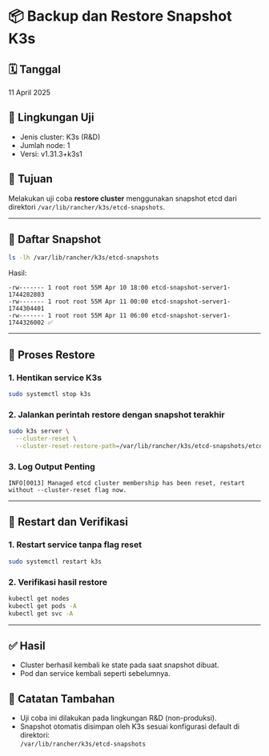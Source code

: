 # 📦 Backup dan Restore Snapshot K3s

## 🗓️ Tanggal
11 April 2025

## 🧪 Lingkungan Uji
- Jenis cluster: K3s (R&D)
- Jumlah node: 1
- Versi: v1.31.3+k3s1

## 📌 Tujuan
Melakukan uji coba **restore cluster** menggunakan snapshot etcd dari direktori `/var/lib/rancher/k3s/etcd-snapshots`.

---

## 📂 Daftar Snapshot

```bash
ls -lh /var/lib/rancher/k3s/etcd-snapshots
```

Hasil:
```
-rw------- 1 root root 55M Apr 10 18:00 etcd-snapshot-server1-1744282803
-rw------- 1 root root 55M Apr 11 00:00 etcd-snapshot-server1-1744304401
-rw------- 1 root root 55M Apr 11 06:00 etcd-snapshot-server1-1744326002 ✅
```

---

## 🔁 Proses Restore

### 1. Hentikan service K3s
```bash
sudo systemctl stop k3s
```

### 2. Jalankan perintah restore dengan snapshot terakhir
```bash
sudo k3s server \
  --cluster-reset \
  --cluster-reset-restore-path=/var/lib/rancher/k3s/etcd-snapshots/etcd-snapshot-server1-1744326002
```

### 3. Log Output Penting
```
INFO[0013] Managed etcd cluster membership has been reset, restart without --cluster-reset flag now.
```

---

## 🚀 Restart dan Verifikasi

### 1. Restart service tanpa flag reset
```bash
sudo systemctl restart k3s
```

### 2. Verifikasi hasil restore
```bash
kubectl get nodes
kubectl get pods -A
kubectl get svc -A
```

---

## ✅ Hasil
- Cluster berhasil kembali ke state pada saat snapshot dibuat.
- Pod dan service kembali seperti sebelumnya.

## 📝 Catatan Tambahan
- Uji coba ini dilakukan pada lingkungan R&D (non-produksi).
- Snapshot otomatis disimpan oleh K3s sesuai konfigurasi default di direktori:  
  `/var/lib/rancher/k3s/etcd-snapshots`
```

